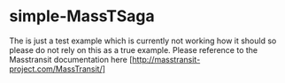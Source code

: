 # simple-MassTSaga

The is just a test example which is currently not working how it should so please do not rely on this as a true example. Please reference to the Masstransit documentation here [http://masstransit-project.com/MassTransit/]
